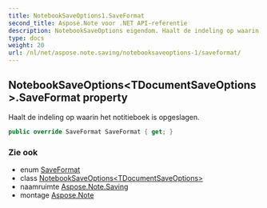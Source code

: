 ```yaml
---
title: NotebookSaveOptions1.SaveFormat
second_title: Aspose.Note voor .NET API-referentie
description: NotebookSaveOptions eigendom. Haalt de indeling op waarin het notitieboek is opgeslagen.
type: docs
weight: 20
url: /nl/net/aspose.note.saving/notebooksaveoptions-1/saveformat/
---
```

## NotebookSaveOptions&lt;TDocumentSaveOptions&gt;.SaveFormat property

Haalt de indeling op waarin het notitieboek is opgeslagen.

```csharp
public override SaveFormat SaveFormat { get; }
```

### Zie ook

* enum [SaveFormat](../../../aspose.note/saveformat/)
* class [NotebookSaveOptions&lt;TDocumentSaveOptions&gt;](../)
* naamruimte [Aspose.Note.Saving](../../notebooksaveoptions-1/)
* montage [Aspose.Note](../../../)


